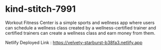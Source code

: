 # kind-stitch-7991

Workout Fitness Center is a simple sports and wellness app where users can schedule a wellness class created by a wellness-certified trainer and certified trainers can create a wellness class and earn money from them.

Netlify Deployed Link : https://velvety-starburst-b38fa3.netlify.app
